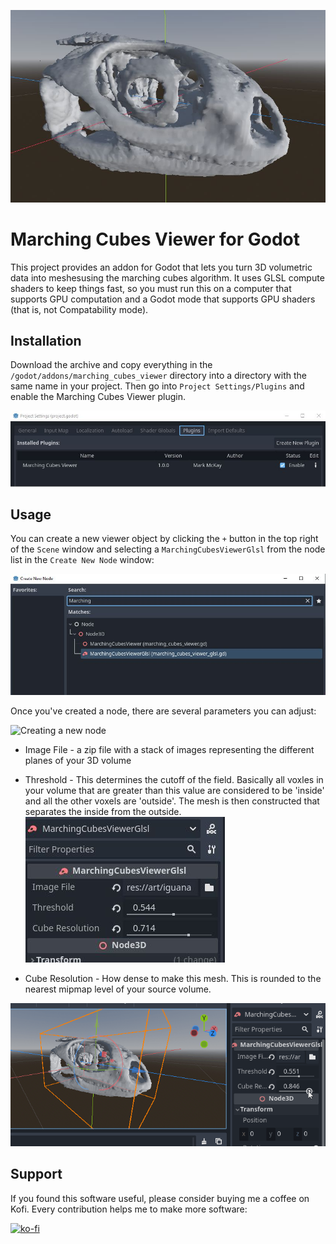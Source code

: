 ![Iguana skull mesh in viewport](docs/iguana_skull_viewport.jpg)

# Marching Cubes Viewer for Godot

This project provides an addon for Godot that lets you turn 3D volumetric data into meshesusing the marching cubes algorithm.  It uses GLSL compute shaders to keep things fast, so you must run this on a computer that supports GPU computation and a Godot mode that supports GPU shaders (that is, not Compatability mode).

## Installation

Download the archive and copy everything in the `/godot/addons/marching_cubes_viewer` directory into a directory with the same name in your project.  Then go into `Project Settings/Plugins` and enable the Marching Cubes Viewer plugin.

![Plugin manager window](docs/plugins_mcv_window.jpg)

## Usage

You can create a new viewer object by clicking the `+` button in the top right of the `Scene` window and selecting a `MarchingCubesViewerGlsl` from the node list in the `Create New Node` window:

![Creating a new node](docs/create_node_marching_cubes_viewer.jpg)

Once you've created a node, there are several parameters you can adjust:

![Creating a new node](docs/adjust_threshold.gif)

* Image File - a zip file with a stack of images representing the different planes of your 3D volume
* Threshold - This determines the cutoff of the field.  Basically all voxles in your volume that are greater than this value are considered to be 'inside' and all the other voxels are 'outside'.  The mesh is then constructed that separates the inside from the outside.
![Creating a new node](docs/marching_cubes_viewer_properties.jpg)

* Cube Resolution - How dense to make this mesh.  This is rounded to the nearest mipmap level of your source volume.

![Creating a new node](docs/adjust_resolution.gif)



## Support

If you found this software useful, please consider buying me a coffee on Kofi.  Every contribution helps me to make more software:

[![ko-fi](https://ko-fi.com/img/githubbutton_sm.svg)](https://ko-fi.com/Y8Y43J6OB)




